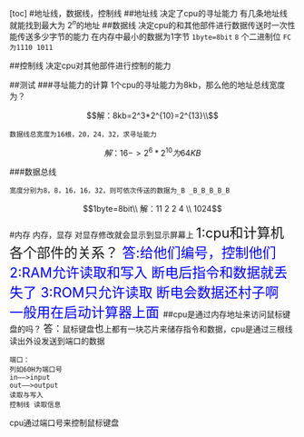 
[toc]
#地址线，数据线，控制线
##地址线
    决定了cpu的寻址能力 
    有几条地址线就能找到最大为
   $2^n$的地址
##数据线
    决定cpu的和其他部件进行数据传送时一次性能传送多少字节的能力
 在内存中最小的数据为1字节 ```1byte=8bit```  ```8```    个二进制位
    ```FC为1110 1011```


##控制线
    决定cpu对其他部件进行控制的能力

##测试
###寻址能力的计算
    1个cpu的寻址能力为8kb，那么他的地址总线宽度为？
```math
解：8kb=2^3*2^{10}=2^{13}\\
```
    数据线总宽度为16根，20，24，32，求寻址能力
```math
解：16->2^6*2^10为64KB

```
###数据总线
```
宽度分别为8，8，16，16，32，则可依次传送的数据为_B _B_B_B_B_B
```
```math
1byte=8bit\\
解：11 2 2 4
\\
1024
```
#内存
内存，显存
对显存修改就会显示到显示屏幕上
<font size=5>1:cpu和计算机各个部件的关系？
<font color=blue>答:给他们编号，控制他们
2:RAM允许读取和写入 断电后指令和数据就丢失了
3:ROM只允许读取     断电会数据还村子啊   一般用在启动计算器上面
</font>
</font>
##cpu是通过内存地址来访问鼠标键盘的吗？
<big>答：</big>鼠标键盘<big>也</big>上都有一块芯片来储存指令和数据，cpu是通过三根线读出外设发送到端口的数据
```
端口：
列如60H为端口号
in——>input
out——>output
读取与写入
控制线 读取信息

```
cpu通过端口号来控制鼠标键盘




